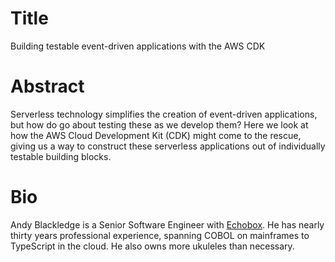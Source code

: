# Title

Building testable event-driven applications with the AWS CDK

# Abstract

Serverless technology simplifies the creation of event-driven applications, but how do go about testing these as we develop them? Here we look at how the AWS Cloud Development Kit (CDK) might come to the rescue, giving us a way to construct these serverless applications out of individually testable building blocks.

# Bio

Andy Blackledge is a Senior Software Engineer with [Echobox](http://www.echobox.com). He has nearly thirty years professional experience, spanning COBOL on mainframes to TypeScript in the cloud. He also owns more ukuleles than necessary.
